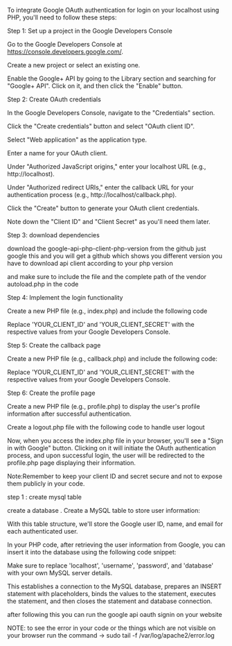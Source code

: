 To integrate Google OAuth authentication for login on your localhost using PHP, you'll need to follow these steps:

Step 1: Set up a project in the Google Developers Console

Go to the Google Developers Console at https://console.developers.google.com/.

Create a new project or select an existing one.

Enable the Google+ API by going to the Library section and searching for "Google+ API". Click on it, and then click the "Enable" button.

Step 2: Create OAuth credentials

In the Google Developers Console, navigate to the "Credentials" section.

Click the "Create credentials" button and select "OAuth client ID".

Select "Web application" as the application type.

Enter a name for your OAuth client.

Under "Authorized JavaScript origins," enter your localhost URL (e.g., http://localhost).

Under "Authorized redirect URIs," enter the callback URL for your authentication process (e.g., http://localhost/callback.php).

Click the "Create" button to generate your OAuth client credentials.

Note down the "Client ID" and "Client Secret" as you'll need them later.

Step 3: download dependencies

download the google-api-php-client-php-version from the github just google this and you will get a github which shows you different version you have to download api client  according to your php version

and make sure to include the file and the complete path of the vendor autoload.php in the code 

Step 4: Implement the login functionality

Create a new PHP file (e.g., index.php) and include the following code

Replace 'YOUR_CLIENT_ID' and 'YOUR_CLIENT_SECRET' with the respective values from your Google Developers Console.

Step 5: Create the callback page

Create a new PHP file (e.g., callback.php) and include the following code:

Replace 'YOUR_CLIENT_ID' and 'YOUR_CLIENT_SECRET' with the respective values from your Google Developers Console.

Step 6: Create the profile page

Create a new PHP file (e.g., profile.php) to display the user's profile information after successful authentication. 

Create a logout.php file with the following code to handle user logout

Now, when you access the index.php file in your browser, you'll see a "Sign in with Google" button. Clicking on it will initiate the OAuth authentication process, and upon successful login,
 the user will be redirected to the profile.php page displaying their information.

Note:Remember to keep your client ID and secret secure and not to expose them publicly in your code.

step 1 : create mysql table

create a database .
Create a MySQL table to store user information:

With this table structure, we'll store the Google user ID, name, and email for each authenticated user.

In your PHP code, after retrieving the user information from Google, you can insert it into the database using the following code snippet:

Make sure to replace 'localhost', 'username', 'password', and 'database' with your own MySQL server details.

This establishes a connection to the MySQL database, prepares an INSERT statement with placeholders, binds the values to the statement, executes the statement, and then closes the statement and database connection.

after following this you can run the google api oauth signin on your website 

NOTE: to see the error in your code or the things which are not visible on your browser run the  command -> sudo tail -f /var/log/apache2/error.log
